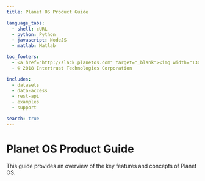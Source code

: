```yaml
---
title: Planet OS Product Guide

language_tabs:
  - shell: cURL
  - python: Python
  - javascript: NodeJS
  - matlab: Matlab

toc_footers:
  - <a href="http://slack.planetos.com" target="_blank"><img width="130" src="http://slack.planetos.com/badge.svg" /></a>
  - © 2018 Intertrust Technologies Corporation

includes:
  - datasets
  - data-access
  - rest-api
  - examples
  - support

search: true
---
```


# Planet OS Product Guide

This guide provides an overview of the key features and concepts of Planet OS.

